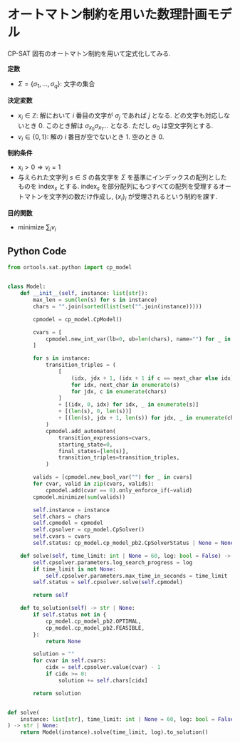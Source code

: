 # オートマトン制約を用いた数理計画モデル

CP-SAT 固有のオートマトン制約を用いて定式化してみる.

**定数**

- $\Sigma = \lbrace \sigma_1, \dots, \sigma_q \rbrace$: 文字の集合

**決定変数**

- $x_i \in \mathbb{Z}$: 解において $i$ 番目の文字が $\sigma_j$ であれば $j$ となる.
  どの文字も対応しないとき $0$.
  このとき解は $\sigma_{x_0} \sigma_{x_1} \dots$ となる.
  ただし $\sigma_0$ は空文字列とする.
- $v_i \in \lbrace 0, 1 \rbrace$: 解の $i$ 番目が空でないとき $1$. 空のとき $0$.

**制約条件**

- $x_i > 0 \Rightarrow v_i = 1$
- 与えられた文字列 $s \in S$ の各文字を $\Sigma$ を基準にインデックスの配列としたものを $\mathrm{index}_s$ とする.
  $\mathrm{index}_s$ を部分配列にもつすべての配列を受理するオートマトンを文字列の数だけ作成し,
  $\lbrace x_i \rbrace_i$ が受理されるという制約を課す.

**目的関数**

- minimize $\sum_{i} v_i$

## Python Code

```python
from ortools.sat.python import cp_model


class Model:
    def __init__(self, instance: list[str]):
        max_len = sum(len(s) for s in instance)
        chars = "".join(sorted(list(set("".join(instance)))))

        cpmodel = cp_model.CpModel()

        cvars = [
            cpmodel.new_int_var(lb=0, ub=len(chars), name="") for _ in range(max_len)
        ]

        for s in instance:
            transition_triples = (
                [
                    (idx, jdx + 1, (idx + 1 if c == next_char else idx))
                    for idx, next_char in enumerate(s)
                    for jdx, c in enumerate(chars)
                ]
                + [(idx, 0, idx) for idx, _ in enumerate(s)]
                + [(len(s), 0, len(s))]
                + [(len(s), jdx + 1, len(s)) for jdx, _ in enumerate(chars)]
            )
            cpmodel.add_automaton(
                transition_expressions=cvars,
                starting_state=0,
                final_states=[len(s)],
                transition_triples=transition_triples,
            )

        valids = [cpmodel.new_bool_var("") for _ in cvars]
        for cvar, valid in zip(cvars, valids):
            cpmodel.add(cvar == 0).only_enforce_if(~valid)
        cpmodel.minimize(sum(valids))

        self.instance = instance
        self.chars = chars
        self.cpmodel = cpmodel
        self.cpsolver = cp_model.CpSolver()
        self.cvars = cvars
        self.status: cp_model.cp_model_pb2.CpSolverStatus | None = None

    def solve(self, time_limit: int | None = 60, log: bool = False) -> "Model":
        self.cpsolver.parameters.log_search_progress = log
        if time_limit is not None:
            self.cpsolver.parameters.max_time_in_seconds = time_limit
        self.status = self.cpsolver.solve(self.cpmodel)

        return self

    def to_solution(self) -> str | None:
        if self.status not in {
            cp_model.cp_model_pb2.OPTIMAL,
            cp_model.cp_model_pb2.FEASIBLE,
        }:
            return None

        solution = ""
        for cvar in self.cvars:
            cidx = self.cpsolver.value(cvar) - 1
            if cidx >= 0:
                solution += self.chars[cidx]

        return solution


def solve(
    instance: list[str], time_limit: int | None = 60, log: bool = False
) -> str | None:
    return Model(instance).solve(time_limit, log).to_solution()
```
